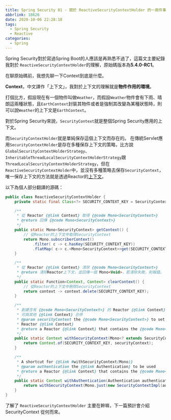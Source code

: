 ```yaml
---
title: Spring Security 01 - 關於 ReactiveSecurityContextHolder 的一兩件事 
abbrlink: 18626
date: 2020-10-06 22:28:18
tags:
  - Spring Security
  - Reactive
categories:
  - Spring
---
```

Spring Security對於寫過Spring Boot的人應該是再熟悉不過了，這篇文主要紀錄我對於 `ReactiveSecurityContextHolder`的理解，原始碼版本為**5.4.0-RC1**。

在聊原始碼前，我想先聊一下Context到底是什麼。

**Context**，中文譯作「上下文」，我對於上下文的理解就是**物件作用的環境**。

打個比方，假設現在有一個物件叫做`Weather`，而假設`Weather`物件會有下雨、晴朗這兩種狀態，且`EarthContext`封裝其物件或者是強制其改變為某種狀態時，則可以說`Weather`的上下文是`EarthContext`。

對於Spring Security來說，`SecurityContext`就是整個Spring Security應用的上下文。

而`SecurityContextHolder`就是單純保存這個上下文而存在的。
在傳統Servlet應用`SecurityContextHolder`是存在多種保存上下文的策略，比方說`GlobalSecurityContextHolderStrategy`、`InheritableThreadLocalSecurityContextHolderStrategy`跟`ThreadLocalSecurityContextHolderStrategy`，但在`ReactiveSecurityContextHolder`中，並沒有多種策略去保存`SecurityContext`，唯一保存上下文的方法就是透過Reactor的[上下文](https://projectreactor.io/docs/core/release/reference/index.html#context)。

以下為個人部分翻譯的源碼：

```Java
public class ReactiveSecurityContextHolder {
	private static final Class<?> SECURITY_CONTEXT_KEY = SecurityContext.class;

	/**
	 * 從 Reactor {@link Context} 取得 {@code Mono<SecurityContext>} 
	 * @return 回傳 {@code Mono<SecurityContext>}
	 */
	public static Mono<SecurityContext> getContext() {
        // 從Reactor的上下文中取得SecurityContext
		return Mono.subscriberContext()
			.filter( c -> c.hasKey(SECURITY_CONTEXT_KEY))
			.flatMap( c-> c.<Mono<SecurityContext>>get(SECURITY_CONTEXT_KEY));
	}

	/**
	 * 從 Reactor {@link Context} 清除 {@code Mono<SecurityContext>}
	 * @return 清除Reactor上下文，並回傳一個 Mono<Void>，若清除失敗，則報錯。
	 */
	public static Function<Context, Context> clearContext() {
        // 從Reactor的上下文中刪除SecurityContext
		return context -> context.delete(SECURITY_CONTEXT_KEY);
	}

	/**
	 * 創建含有 {@code Mono<SecurityContext>} 的 Reactor {@link Context}
	 * 可與其他 {@link Context} 合併 
	 * @param securityContext the {@code Mono<SecurityContext>} to set in the returned
	 * Reactor {@link Context}
	 * @return a Reactor {@link Context} that contains the {@code Mono<SecurityContext>}
	 */
	public static Context withSecurityContext(Mono<? extends SecurityContext> securityContext) {
		return Context.of(SECURITY_CONTEXT_KEY, securityContext);
	}

	/**
	 * A shortcut for {@link #withSecurityContext(Mono)}
	 * @param authentication the {@link Authentication} to be used
	 * @return a Reactor {@link Context} that contains the {@code Mono<SecurityContext>}
	 */
	public static Context withAuthentication(Authentication authentication) {
		return withSecurityContext(Mono.just(new SecurityContextImpl(authentication)));
	}
}
```

了解了 `ReactiveSecurityContextHolder` 主要在幹嘛，下一篇預計會介紹 SecurityContext 從何而來。

